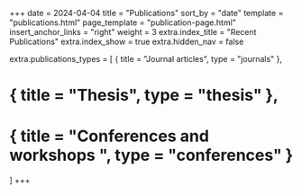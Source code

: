 +++
date = 2024-04-04
title = "Publications"
sort_by = "date"
template = "publications.html"
page_template = "publication-page.html"
insert_anchor_links = "right"
weight = 3
extra.index_title = "Recent Publications"
extra.index_show = true
extra.hidden_nav = false

extra.publications_types = [
  { title = "Journal articles", type = "journals" },
  # { title = "Thesis", type = "thesis" },
  # { title = "Conferences and workshops ", type = "conferences" }
]
+++
